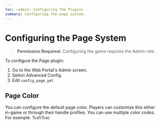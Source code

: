 ```yaml
---
toc: ~admin~ Configuring the Plugins
summary: Configuring the page system.
---
```

# Configuring the Page System

> **Permission Required:** Configuring the game requires the Admin role.

To configure the Page plugin:

1. Go to the Web Portal's Admin screen.  
2. Select Advanced Config.
3. Edit `config_page.yml`

## Page Color

You can configure the default page color.  Players can customize this either in-game or through their handle profiles.  You can use multiple color codes.  For example: \%xh\%xc